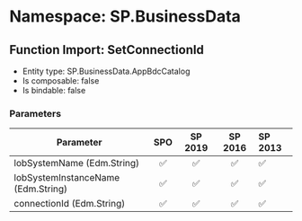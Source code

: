 # Namespace: SP.BusinessData

## Function Import: SetConnectionId

- Entity type: SP.BusinessData.AppBdcCatalog
- Is composable: false
- Is bindable: false

### Parameters

Parameter | SPO | SP 2019 | SP 2016 | SP 2013
----------|:---:|:-------:|:-------:|:-------
lobSystemName (Edm.String) | ✅ | ✅ | ✅ | ✅
lobSystemInstanceName (Edm.String) | ✅ | ✅ | ✅ | ✅
connectionId (Edm.String) | ✅ | ✅ | ✅ | ✅
